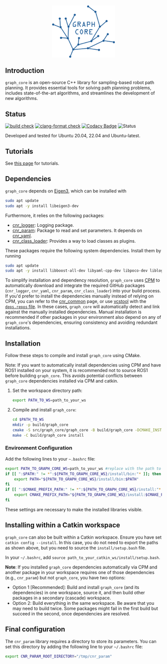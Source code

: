 <p align="center">
  <img src="docs/graph_core_logo_blue.png?raw=true" alt="Graph Core Logo" width="40%" style="display: block; margin: auto;">
</p>

## Introduction
`graph_core` is an open-source C++ library for sampling-based robot path planning. It provides essential tools for solving path planning problems, includes state-of-the-art algorithms, and streamlines the development of new algorithms.

## Status
[![build check](https://github.com/JRL-CARI-CNR-UNIBS/graph_core/actions/workflows/build_and_install.yaml/badge.svg)](https://github.com/JRL-CARI-CNR-UNIBS/graph_core/actions/workflows/build_and_install.yaml)
[![clang-format check](https://github.com/JRL-CARI-CNR-UNIBS/graph_core/actions/workflows/clang-format.yaml/badge.svg)](https://github.com/JRL-CARI-CNR-UNIBS/graph_core/actions/workflows/clang-format.yaml)
[![Codacy Badge](https://app.codacy.com/project/badge/Grade/1755d91be93e4c86912929a5e9ad04e8)](https://app.codacy.com/gh/JRL-CARI-CNR-UNIBS/graph_core/dashboard?utm_source=gh&utm_medium=referral&utm_content=&utm_campaign=Badge_grade)
![Status](https://img.shields.io/badge/License-BSD3-green)

Developed and tested for Ubuntu 20.04, 22.04 and Ubuntu-latest.


## Tutorials
See [this page](https://github.com/JRL-CARI-CNR-UNIBS/graph_core/blob/master/docs/tutorial/tutorial_intro.md) for tutorials.

## Dependencies
`graph_core` depends on [Eigen3](https://eigen.tuxfamily.org/index.php?title=Main_Page), which can be installed with

```bash
sudo apt update
sudo apt -y install libeigen3-dev
```

Furthermore, it relies on the following packages:

- [cnr_logger](https://github.com/CNR-STIIMA-IRAS/cnr_logger): Logging package.
- [cnr_param](https://github.com/CNR-STIIMA-IRAS/cnr_param): Package to read and set parameters. It depends on [cnr_yaml](https://github.com/CNR-STIIMA-IRAS/cnr_yaml).
- [cnr_class_loader](https://github.com/JRL-CARI-CNR-UNIBS/cnr_class_loader): Provides a way to load classes as plugins.

These packages require the following system dependencies. Install them by running

```bash
sudo apt update
sudo apt -y install libboost-all-dev libyaml-cpp-dev libpoco-dev liblog4cxx-dev libgtest-dev
```

To simplify installation and dependency resolution, `graph_core` uses [CPM](https://github.com/cpm-cmake/CPM.cmake) to automatically download and integrate the required GitHub packages (`cnr_logger`, `cnr_yaml`, `cnr_param`, `cnr_class_loader`) into your build process.
If you'd prefer to install the dependencies manually instead of relying on CPM, you can refer to the [cnr_common](https://github.com/JRL-CARI-CNR-UNIBS/cnr_common) page, or use [vcstool](https://github.com/dirk-thomas/vcstool) with the [`deps.repos` file](https://github.com/JRL-CARI-CNR-UNIBS/graph_core/deps.repos). In these cases, `graph_core` will automatically detect and link against the manually installed dependencies. Manual installation is recommended if other packages in your environment also depend on any of `graph_core`'s dependencies, ensuring consistency and avoiding redundant installations.

## Installation 
Follow these steps to compile and install `graph_core` using CMake.

Note: If you want to automatically install dependencies using CPM and have ROS1 installed on your system, it is recommended not to source ROS1 before building `graph_core`. This avoids potential conflicts between `graph_core` dependencies installed via CPM and catkin.

1. Set the workspace directory path:
    ```bash
    export PATH_TO_WS=path_to_your_ws
    ```

2. Compile and install `graph_core`:
    ```bash
    cd $PATH_TO_WS
    mkdir -p build/graph_core
    cmake -S src/graph_core/graph_core -B build/graph_core -DCMAKE_INSTALL_PREFIX=$PATH_TO_WS/install
    make -C build/graph_core install
    ```

### Environment Configuration
Add the following lines to your `~.bashrc` file:

```bash
export PATH_TO_GRAPH_CORE_WS=path_to_your_ws #replace with the path to your workspace
if [[ ":$PATH:" != *":${PATH_TO_GRAPH_CORE_WS}/install/bin:"* ]]; then
    export PATH="${PATH_TO_GRAPH_CORE_WS}/install/bin:$PATH"
fi
if [[ ":$CMAKE_PREFIX_PATH:" != *":${PATH_TO_GRAPH_CORE_WS}/install:"* ]]; then
    export CMAKE_PREFIX_PATH="${PATH_TO_GRAPH_CORE_WS}/install:$CMAKE_PREFIX_PATH"
fi
``` 

These settings are necessary to make the installed libraries visible. 

## Installing within a Catkin workspace
`graph_core` can also be built within a Catkin workspace. Ensure you have set `catkin config --install`. In this case, you do not need to export the paths as shown above, but you need to source the `install/setup.bash` file.

In your `~/.bashrc`, add `source path_to_your_catkin_ws/install/setup.bash`.

**Note**: If you installed `graph_core` dependencies automatically via CPM and another package in your workspace requires one of those dependencies (e.g., `cnr_param`) but not `graph_core`, you have two options:

- Option 1 [Recommended]: Build and install `graph_core` (and its dependencies) in one workspace, source it, and then build other packages in a secondary (cascade) workspace.
- Option 2: Build everything in the same workspace. Be aware that you may need to build twice. Some packages might fail in the first build but succeed in the second, once dependencies are resolved.

## Final configuration
The `cnr_param` library requires a directory to store its parameters. You can set this directory by adding the following line to your `~/.bashrc` file:

```bash
export CNR_PARAM_ROOT_DIRECTORY="/tmp/cnr_param"
```

<!-- However, `graph_core` can also be compiled in both ROS1 and ROS2 workspaces. For a ROS1 workspace, ensure you have set `catkin config --install`. In this case, you do not need to export the paths as shown above. -->

